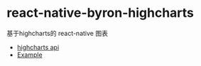 # react-native-byron-highcharts

基于highcharts的 react-native 图表

- [highcharts api](https://github.com/highcharts/highcharts)
- [Example](https://github.com/472647301/react-native-inssues/blob/master/src/views/HighCharts.tsx)
